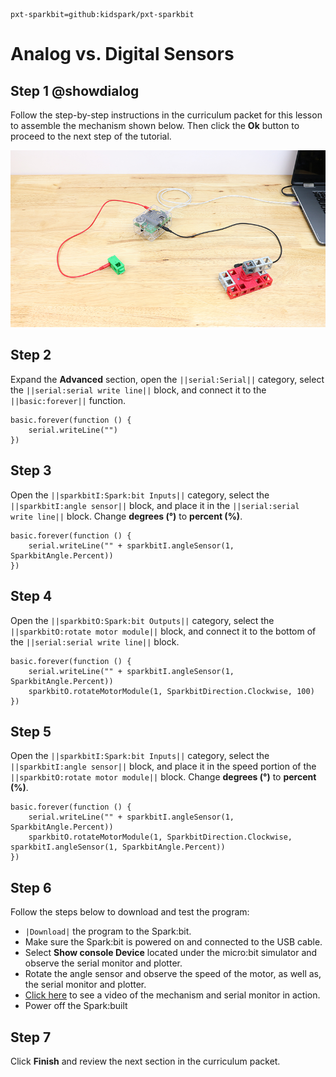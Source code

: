 ```package
pxt-sparkbit=github:kidspark/pxt-sparkbit
```

# Analog vs. Digital Sensors

## Step 1 @showdialog

Follow the step-by-step instructions in the curriculum packet for this lesson to assemble the mechanism shown below. Then click the **Ok** button to proceed to the next step of the tutorial.

![sensors-1](https://raw.githubusercontent.com/KidSpark/tutorials/master/assets/2-1-sensors-1.png)

## Step 2

Expand the **Advanced** section, open the ``||serial:Serial||`` category, select the ``||serial:serial write line||`` block, and connect it to the ``||basic:forever||`` function.

```blocks
basic.forever(function () {
    serial.writeLine("")
})
```
## Step 3

Open the ``||sparkbitI:Spark:bit Inputs||`` category, select the ``||sparkbitI:angle sensor||`` block, and place it in the ``||serial:serial write line||`` block. Change **degrees (°)** to **percent (%)**.

```blocks
basic.forever(function () {
    serial.writeLine("" + sparkbitI.angleSensor(1, SparkbitAngle.Percent))
})
```

## Step 4

Open the ``||sparkbitO:Spark:bit Outputs||`` category, select the ``||sparkbitO:rotate motor module||`` block, and connect it to the bottom of the ``||serial:serial write line||`` block.

``` blocks
basic.forever(function () {
    serial.writeLine("" + sparkbitI.angleSensor(1, SparkbitAngle.Percent))
    sparkbitO.rotateMotorModule(1, SparkbitDirection.Clockwise, 100)
})
```

## Step 5

Open the ``||sparkbitI:Spark:bit Inputs||`` category, select the ``||sparkbitI:angle sensor||`` block, and place it in the speed portion of the ``||sparkbitO:rotate motor module||`` block. Change **degrees (°)** to **percent (%)**.

```blocks
basic.forever(function () {
    serial.writeLine("" + sparkbitI.angleSensor(1, SparkbitAngle.Percent))
    sparkbitO.rotateMotorModule(1, SparkbitDirection.Clockwise, sparkbitI.angleSensor(1, SparkbitAngle.Percent))
})
```

## Step 6

Follow the steps below to download and test the program:
* ``|Download|`` the program to the Spark:bit.
* Make sure the Spark:bit is powered on and connected to the USB cable.
* Select **Show console Device** located under the micro:bit simulator and observe the serial monitor and plotter.
* Rotate the angle sensor and observe the speed of the motor, as well as, the serial monitor and plotter.
* [Click here](https://youtu.be/SUECpRQ2Mxs) to see a video of the mechanism and serial monitor in action.
* Power off the Spark:built

## Step 7

Click **Finish** and review the next section in the curriculum packet.